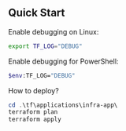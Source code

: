## Quick Start ##

Enable debugging on Linux:
``` sh
export TF_LOG="DEBUG"
```

Enable debugging for PowerShell:
``` sh
$env:TF_LOG="DEBUG"
```

How to deploy?
``` powershell
cd .\tf\applications\infra-app\
terraform plan
terraform apply
```

